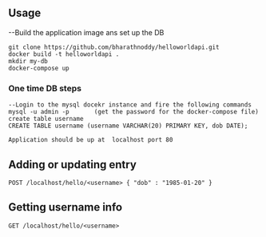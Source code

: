 ## Usage
--Build the application image  ans set up the DB
```
git clone https://github.com/bharathnoddy/helloworldapi.git
docker build -t helloworldapi .
mkdir my-db
docker-compose up

```


### One time DB steps
```
--Login to the mysql docekr instance and fire the following commands
mysql -u admin -p       (get the password for the docker-compose file)
create table username
CREATE TABLE username (username VARCHAR(20) PRIMARY KEY, dob DATE);
```

`Application should be up at  localhost port 80`

##  Adding or updating entry
`POST /localhost/hello/<username> { "dob" : "1985-01-20" }`

## Getting username info
`GET /localhost/hello/<username>`
